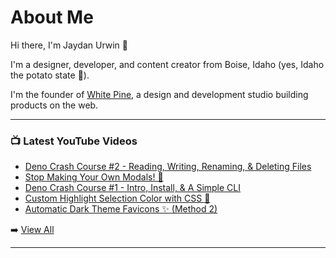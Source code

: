 # About Me

Hi there, I'm Jaydan Urwin 👋

I'm a designer, developer, and content creator from Boise, Idaho (yes, Idaho the potato state 🥔).

I'm the founder of [White Pine](https://whitepine.studio), a design and development studio building products on the web.

--- 

### 📺 Latest YouTube Videos 
<!-- YOUTUBE:START -->
- [Deno Crash Course #2 - Reading, Writing, Renaming, &amp; Deleting Files](https://www.youtube.com/watch?v=bbUkaPKoXw8)
- [Stop Making Your Own Modals! 🛑](https://www.youtube.com/watch?v=2QC2xNxKQso)
- [Deno Crash Course #1 - Intro, Install, &amp; A Simple CLI](https://www.youtube.com/watch?v=GtpyEGDtMOc)
- [Custom Highlight Selection Color with CSS 🎨](https://www.youtube.com/watch?v=kfnL5pnJhfI)
- [Automatic Dark Theme Favicons ✨ &lpar;Method 2&rpar;](https://www.youtube.com/watch?v=HqfsuSmiVOY)
<!-- YOUTUBE:END --> 

➡️ [View All](https://youtube.com/jaydanurwin) 

---

<!--
**jaydanurwin/jaydanurwin** is a ✨ _special_ ✨ repository because its `README.md` (this file) appears on your GitHub profile.

Here are some ideas to get you started:

- 🔭 I’m currently working on ...
- 🌱 I’m currently learning ...
- 👯 I’m looking to collaborate on ...
- 🤔 I’m looking for help with ...
- 💬 Ask me about ...
- 📫 How to reach me: ...
- 😄 Pronouns: ...
- ⚡ Fun fact: ...
-->
